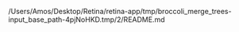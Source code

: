 /Users/Amos/Desktop/Retina/retina-app/tmp/broccoli_merge_trees-input_base_path-4pjNoHKD.tmp/2/README.md